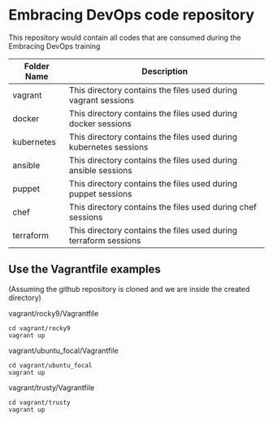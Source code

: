 # Embracing DevOps code repository
This repository would contain all codes that are consumed during the Embracing DevOps training

| Folder Name | Description                                                    |
| ------------------------- | ------------------------------------------------ |
| vagrant     | This directory contains the files used during vagrant sessions |
| docker      | This directory contains the files used during docker sessions |
| kubernetes  | This directory contains the files used during kubernetes sessions |
| ansible     | This directory contains the files used during ansible sessions |
| puppet      | This directory contains the files used during puppet sessions |
| chef        | This directory contains the files used during chef sessions |
| terraform   | This directory contains the files used during terraform sessions |

## Use the Vagrantfile examples
(Assuming the github repository is cloned and we are inside the created directory)

vagrant/rocky9/Vagrantfile
   ```
   cd vagrant/rocky9
   vagrant up
   ```

vagrant/ubuntu_focal/Vagrantfile
   ```
   cd vagrant/ubuntu_focal
   vagrant up
   ```

vagrant/trusty/Vagrantfile
   ```
   cd vagrant/trusty
   vagrant up
   ```
